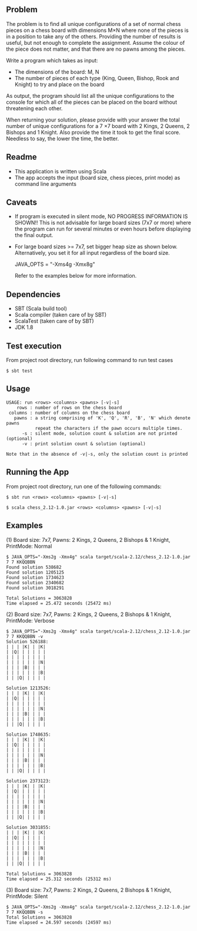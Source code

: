 Problem
-------
The problem is to find all unique configurations of a set of normal chess pieces on a chess board with 
dimensions M×N where none of the pieces is in a position to take any of the others. Providing the number 
of results is useful, but not enough to complete the assignment. Assume the colour of the piece does not 
matter, and that there are no pawns among the pieces.

Write a program which takes as input:
- The dimensions of the board: M, N
- The number of pieces of each type (King, Queen, Bishop, Rook and Knight) to try and place on the board

As output, the program should list all the unique configurations to the console for which all of the 
pieces can be placed on the board without threatening each other.

When returning your solution, please provide with your answer the total number of unique configurations 
for a 7 ×7 board with 2 Kings, 2 Queens, 2 Bishops and 1 Knight. Also provide the time it took to get the 
final score. Needless to say, the lower the time, the better.

Readme
------
- This application is written using Scala
- The app accepts the input (board size, chess pieces, print mode) as command line arguments

Caveats
-------
- If program is executed in silent mode, NO PROGRESS INFORMATION IS SHOWN!!
  This is not advisable for large board sizes (7x7 or more) where the program can run for several
  minutes or even hours before displaying the final output.
    
- For large board sizes >= 7x7, set bigger heap size as shown below. Alternatively, you set it for all 
  input regardless of the board size.

    JAVA_OPTS = "-Xms4g -Xmx8g"

  Refer to the examples below for more information.

Dependencies
------------
- SBT (Scala build tool)
- Scala compiler (taken care of by SBT)
- ScalaTest (taken care of by SBT)
- JDK 1.8

Test execution
--------------
From project root directory, run following command to run test cases

    $ sbt test

Usage
-----
    USAGE: run <rows> <columns> <pawns> [-v|-s]
        rows : number of rows on the chess board
     columns : number of columns on the chess board
       pawns : a string comprising of 'K', 'Q', 'R', 'B', 'N' which denote pawns
               repeat the characters if the pawn occurs multiple times.
          -s : silent mode, solution count & solution are not printed (optional)
          -v : print solution count & solution (optional)

    Note that in the absence of -v|-s, only the solution count is printed

Running the App
---------------
From project root directory, run one of the following commands:

    $ sbt run <rows> <columns> <pawns> [-v|-s]

    $ scala chess_2.12-1.0.jar <rows> <columns> <pawns> [-v|-s]

Examples
--------

(1) Board size: 7x7, Pawns: 2 Kings, 2 Queens, 2 Bishops & 1 Knight, PrintMode: Normal
	
	$ JAVA_OPTS="-Xms2g -Xmx4g" scala target/scala-2.12/chess_2.12-1.0.jar 7 7 KKQQBBN
    Found solution 538682
    Found solution 1205125
    Found solution 1734623
    Found solution 2340682
    Found solution 3018291

    Total Solutions = 3063828
    Time elapsed = 25.472 seconds (25472 ms)
     
(2) Board size: 7x7, Pawns: 2 Kings, 2 Queens, 2 Bishops & 1 Knight, PrintMode: Verbose
	
	$ JAVA_OPTS="-Xms2g -Xmx4g" scala target/scala-2.12/chess_2.12-1.0.jar 7 7 KKQQBBN -v
    Solution 526188:
    | | | |K| | |K|
    | |Q| | | | | |
    | | | | | | | |
    | | | | | | |N|
    | | | |B| | | |
    | | | | | | |B|
    | | |Q| | | | |

    Solution 1213526:
    | | | |K| | |K|
    | |Q| | | | | |
    | | | | | | | |
    | | | | | | |N|
    | | | |B| | | |
    | | | | | | |B|
    | | |Q| | | | |

    Solution 1748635:
    | | | |K| | |K|
    | |Q| | | | | |
    | | | | | | | |
    | | | | | | |N|
    | | | |B| | | |
    | | | | | | |B|
    | | |Q| | | | |

    Solution 2373123:
    | | | |K| | |K|
    | |Q| | | | | |
    | | | | | | | |
    | | | | | | |N|
    | | | |B| | | |
    | | | | | | |B|
    | | |Q| | | | |

    Solution 3031855:
    | | | |K| | |K|
    | |Q| | | | | |
    | | | | | | | |
    | | | | | | |N|
    | | | |B| | | |
    | | | | | | |B|
    | | |Q| | | | |

    Total Solutions = 3063828
    Time elapsed = 25.312 seconds (25312 ms)

(3) Board size: 7x7, Pawns: 2 Kings, 2 Queens, 2 Bishops & 1 Knight, PrintMode: Silent

	$ JAVA_OPTS="-Xms2g -Xmx4g" scala target/scala-2.12/chess_2.12-1.0.jar 7 7 KKQQBBN -s
    Total Solutions = 3063828
    Time elapsed = 24.597 seconds (24597 ms)